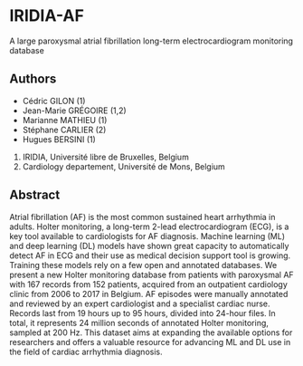 # IRIDIA-AF

A large paroxysmal atrial fibrillation long-term electrocardiogram monitoring database
## Authors

- Cédric GILON (1)
- Jean-Marie GRÉGOIRE (1,2)
- Marianne MATHIEU (1)
- Stéphane CARLIER (2)
- Hugues BERSINI (1)

1. IRIDIA, Université libre de Bruxelles, Belgium
2. Cardiology departement, Université de Mons, Belgium

## Abstract

Atrial fibrillation (AF) is the most common sustained heart arrhythmia in adults. 
Holter monitoring, a long-term 2-lead electrocardiogram (ECG), is a key tool available to cardiologists for AF diagnosis. 
Machine learning (ML) and deep learning (DL) models have shown great capacity to automatically detect AF in ECG and their use as medical decision support tool is growing.
Training these models rely on a few open and annotated databases. 
We present a new Holter monitoring database from patients with paroxysmal AF with 167 records from 152 patients, acquired from an outpatient cardiology clinic from 2006 to 2017 in Belgium. 
AF episodes were manually annotated and reviewed by an expert cardiologist and a specialist cardiac nurse.
Records last from 19 hours up to 95 hours, divided into 24-hour files.
In total, it represents 24 million seconds of annotated Holter monitoring, sampled at 200 Hz.
This dataset aims at expanding the available options for researchers and offers a valuable resource for advancing ML and DL use in the field of cardiac arrhythmia diagnosis.